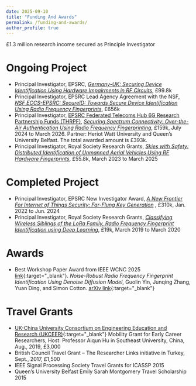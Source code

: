 ```yaml
---
date: 2025-09-10
title: "Funding And Awards"
permalink: /funding-and-awards/
author_profile: true
---
```


£1.3 million research income secured as Principle Investigator

# Ongoing Project
* Principal Investigator, EPSRC, [_Germany-UK: Securing Device Identification Using Hardware Impairments in RF Circuits_](./project-epsrc-2025-rffi/), £99.8k
* Principal Investigator, EPSRC Lead Agency Agreement with the NSF, [_NSF ECCS-EPSRC: SecureID: Towards Secure Device Identification Using Radio Frequency Fingerprints_](./project-epsrc-2025-secure-id/), £656k
* Principal Investigator, [EPSRC Federated Telecoms Hub 6G Research Partnership Funds (THRPF)](https://www.federated-telecoms-hubs.org/), [_Securing Spectrum Connectivity: Over-the-Air Authentication Using Radio Frequency Fingerprinting_](./project-epsrc-2024-rffi/), £159k, July 2024 to March 2026. Partner: Heriot Watt University and Queen’s University Belfast. The total awarded amount is £393k.
* Principal Investigator, Royal Society Research Grants, [_Skies with Safety: Distributed Identification of Unmanned Aerial Vehicles Using RF Hardware Fingerprints_](./project-rs-uav-rffi/), £55.8k, March 2023 to March 2025

# Completed Project
* Principal Investigator, EPSRC New Investigator Award, [_A New Frontier For Internet of Things Security: Far-Flung Key Generation_](./project-epsrc-nia-keygen/) , £310k, Jan. 2022 to Jun. 2024
* Principal Investigator, Royal Society Research Grants, [_Classifying Wireless Siblings of the LoRa Family, Radio Frequency Fingerprint Identification using Deep Learning_](./project-rffi-lora/), £19k, March 2019 to March 2020

# Awards
* Best Workshop Paper Award from IEEE WCNC 2025 [link](https://wcnc2025.ieee-wcnc.org/program-0/program-glance/best-paper-awards){:target="_blank"}. _Noise-Robust Radio Frequency Fingerprint Identification Using Denoise Diffusion Model_, Guolin Yin, Junqing Zhang, Yuan Ding, and Simon Cotton. [arXiv link](https://arxiv.org/abs/2503.05514){:target="_blank"}

# Travel Grants
* [UK-China University Consortium on Engineering Education and Research (UKCEER)](http://www.ukchinaengineering.com/){:target="_blank"} Mobility Grant for Early Career Researchers, Host: Professor Aiqun Hu in Southeast University, China, Aug., 2019, £3,000
* British Council Travel Grant – The Researcher Links initiative in Turkey, Sept., 2017, £1,500
* IEEE Signal Processing Society Travel Grants for ICASSP 2015
* Queen’s University Belfast Emily Sarah Montgomery Travel Scholarship 2015
